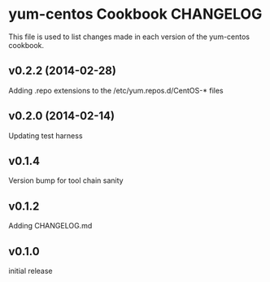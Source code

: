 yum-centos Cookbook CHANGELOG
======================
This file is used to list changes made in each version of the yum-centos cookbook.

v0.2.2 (2014-02-28)
-------------------
Adding .repo extensions to the /etc/yum.repos.d/CentOS-* files


v0.2.0 (2014-02-14)
-------------------
Updating test harness


v0.1.4
------
Version bump for tool chain sanity


v0.1.2
------
Adding CHANGELOG.md


v0.1.0
------
initial release
